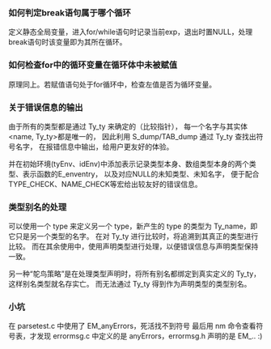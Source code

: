 ### 如何判定break语句属于哪个循环
定义静态全局变量，进入for/while语句时记录当前exp，退出时置NULL，处理break语句时该变量即为其所在循环。

### 如何检查for中的循环变量在循环体中未被赋值
原理同上。若赋值语句处于for循环中，检查左值是否为循环变量。

### 关于错误信息的输出
由于所有的类型都是通过 Ty_ty 来确定的（比较指针），
每一个名字与其实体\<name, Ty_ty\>都是唯一的，
因此利用 S_dump/TAB_dump 通过 Ty_ty 查找出符号名字，
在报错信息中输出，给用户更友好的体验。

并在初始环境(tyEnv、idEnv)中添加表示记录类型本身、数组类型本身的两个类型、表示函数的E_enventry，
以及对应NULL的未知类型、未知名字，
便于配合TYPE_CHECK、NAME_CHECK等宏给出较友好的错误信息。

### 类型别名的处理
可以使用一个 type 来定义另一个 type，新产生的 type 的类型为 Ty_name，即它只是另一个类型的名字。
在对 Ty_ty 进行比较时，将追溯到其真正的类型进行比较。
而在其余使用中，使用声明类型进行处理，以便错误信息与声明类型保持一致。

另一种“鸵鸟策略”是在处理类型声明时，将所有别名都绑定到真实定义的 Ty_ty，这样别名类型就名存实亡。
而无法通过 Ty_ty 得到作为声明类型的类型别名。


### 小坑
在 parsetest.c 中使用了 EM_anyErrors，死活找不到符号
最后用 nm 命令查看符号表，才发现 errormsg.c 中定义的是 anyErrors，errormsg.h 声明的是 EM_.. :)
